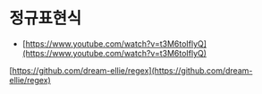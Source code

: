 # 정규표현식

- [https://www.youtube.com/watch?v=t3M6toIflyQ](https://www.youtube.com/watch?v=t3M6toIflyQ)

[https://github.com/dream-ellie/regex](https://github.com/dream-ellie/regex)